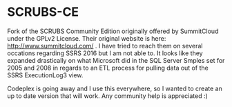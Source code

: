 # SCRUBS-CE
Fork of the SCRUBS Community Edition originally offered by SummitCloud under the GPLv2 License. Their original website is here: http://www.summitcloud.com/ . I have tried to reach them on several occations regarding SSRS 2016 but I am not able to. It looks like they expanded drastically on what Microsoft did in the SQL Server Smples set for 2005 and 2008 in regards to an ETL process for pulling data out of the SSRS ExecutionLog3 view.

Codeplex is going away and I use this everywhere, so I wanted to create an up to date version that will work. Any community help is appreciated :)
